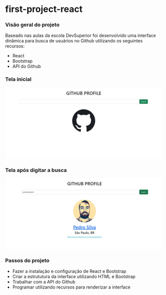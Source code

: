 # first-project-react

### Visão geral do projeto

Baseado nas aulas da escola DevSuperior foi desenvolvido uma interface dinâmica para busca de usuários no Github utilizando os seguintes recursos:

- React
- Bootstrap
- API do Github

### Tela inicial

![Image](prints/photo1.jpg "Tela inicial")

### Tela após digitar a busca

![Image](prints/photo2.jpg "Tela com busca")

### Passos do projeto

- Fazer a instalação e configuração de React e Bootstrap
- Criar a estrututura da interface utilizando HTML e Bootstrap 
- Trabalhar com a API do Github
- Programar utilizando recursos para renderizar a interface
